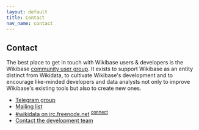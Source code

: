 ```yaml
---
layout: default
title: Contact
nav_name: contact
---
```


## Contact

The best place to get in touch with Wikibase users & developers is the Wikibase [community user group](https://meta.wikimedia.org/wiki/Wikibase_Community_User_Group). It exists to support Wikibase as an entity distinct from Wikidata, to cultivate Wikibase's development and to encourage like-minded developers and data analysts not only to improve Wikibase's existing tools but also to create new ones.

- [Telegram group](https://t.me/joinchat/HGjGexZ9NE7BwpXzMsoDLA)
- [Mailing list](https://lists.wikimedia.org/mailman/listinfo/wikibaseug)
- [#wikidata on irc.freenode.net](irc://irc.freenode.net/wikidata) <sup>[connect](http://webchat.freenode.net/?channels=#wikidata)</sup>
- [Contact the development team](https://www.wikidata.org/wiki/Wikidata:Contact_the_development_team)

